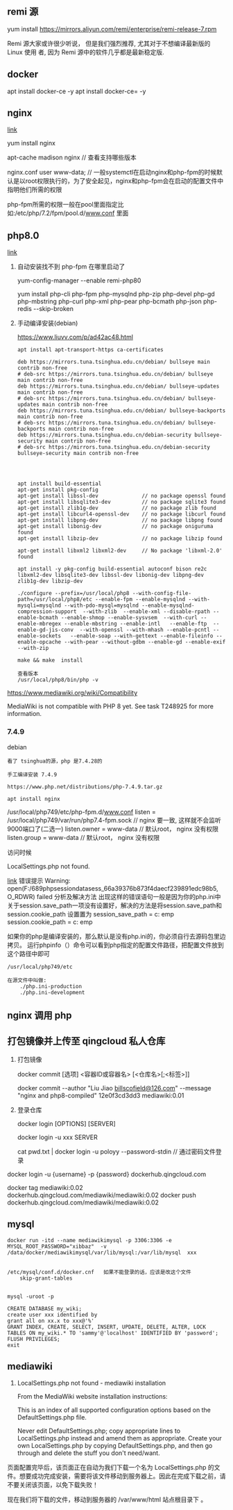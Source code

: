 ## remi 源

yum install https://mirrors.aliyun.com/remi/enterprise/remi-release-7.rpm

Remi 源大家或许很少听说， 但是我们强烈推荐, 尤其对于不想编译最新版的 Linux 使用
者, 因为 Remi 源中的软件几乎都是最新稳定版.


## docker 

apt install docker-ce -y
apt install docker-ce=<ver> -y


## nginx

[link](https://www.liuvv.com/p/ad42ac48.html)

yum install nginx


apt-cache madison nginx     // 查看支持哪些版本

nginx.conf
    user www-data;           // 一般systemctl在启动nginx和php-fpm的时候默认是以root权限执行的，为了安全起见，nginx和php-fpm会在启动的配置文件中指明他们所需的权限

php-fpm所需的权限一般在pool里面指定比如:/etc/php/7.2/fpm/pool.d/www.conf 里面

## php8.0

[link](https://www.liuvv.com/p/ad42ac48.html)

1. 自动安装找不到 php-fpm 在哪里启动了

    yum-config-manager --enable remi-php80

    yum install  php-cli php-fpm php-mysqlnd php-zip php-devel php-gd php-mbstring php-curl php-xml php-pear php-bcmath php-json php-redis  --skip-broken

2. 手动编译安装(debian)

    

    https://www.liuvv.com/p/ad42ac48.html

    ```
    apt install apt-transport-https ca-certificates

    deb https://mirrors.tuna.tsinghua.edu.cn/debian/ bullseye main contrib non-free
    # deb-src https://mirrors.tuna.tsinghua.edu.cn/debian/ bullseye main contrib non-free
    deb https://mirrors.tuna.tsinghua.edu.cn/debian/ bullseye-updates main contrib non-free
    # deb-src https://mirrors.tuna.tsinghua.edu.cn/debian/ bullseye-updates main contrib non-free
    deb https://mirrors.tuna.tsinghua.edu.cn/debian/ bullseye-backports main contrib non-free
    # deb-src https://mirrors.tuna.tsinghua.edu.cn/debian/ bullseye-backports main contrib non-free
    deb https://mirrors.tuna.tsinghua.edu.cn/debian-security bullseye-security main contrib non-free
    # deb-src https://mirrors.tuna.tsinghua.edu.cn/debian-security bullseye-security main contrib non-free




    apt install build-essential
    apt-get install pkg-config
    apt-get install libssl-dev              // no package openssl found
    apt-get install libsqlite3-dev          // no package sqlite3 found
    apt-get install zlib1g-dev              // no package zlib found
    apt-get install libcurl4-openssl-dev    // no package libcurl found
    apt-get install libpng-dev              // no package libpng found
    apt-get install libonig-dev             // no package oniguruma found
    apt-get install libzip-dev              // no package libzip found

    apt-get install libxml2 libxml2-dev     // No package 'libxml-2.0' found

    apt install -y pkg-config build-essential autoconf bison re2c libxml2-dev libsqlite3-dev libssl-dev libonig-dev libpng-dev zlib1g-dev libzip-dev

    ./configure --prefix=/usr/local/php8 --with-config-file-path=/usr/local/php8/etc --enable-fpm --enable-mysqlnd --with-mysqli=mysqlnd --with-pdo-mysql=mysqlnd --enable-mysqlnd-compression-support  --with-zlib  --enable-xml --disable-rpath --enable-bcmath --enable-shmop --enable-sysvsem  --with-curl --enable-mbregex --enable-mbstring --enable-intl   --enable-ftp  --enable-gd-jis-conv  --with-openssl --with-mhash --enable-pcntl --enable-sockets   --enable-soap --with-gettext --enable-fileinfo --enable-opcache --with-pear --without-gdbm --enable-gd --enable-exif --with-zip

    make && make  install

    查看版本
    /usr/local/php8/bin/php -v
    ```

https://www.mediawiki.org/wiki/Compatibility

MediaWiki is not compatible with PHP 8 yet. See task T248925 for more information.

### 7.4.9


debian

    看了 tsinghua的源，php 是7.4.28的

    手工编译安装 7.4.9

    https://www.php.net/distributions/php-7.4.9.tar.gz

    apt install nginx


/usr/local/php749/etc/php-fpm.d/www.conf
    listen = /usr/local/php749/var/run/php7.4-fpm.sock          // nginx 要一致, 这样就不会监听 9000端口了(二选一)
    listen.owner = www-data                                     // 默认root， nginx 没有权限
    listen.group = www-data                                     // 默认root， nginx 没有权限




访问时候

LocalSettings.php not found.


[link](https://www.shuzhiduo.com/A/LPdorybw53/)
错误提示 
Warning:
open(F:/689phpsessiondatasess_66a39376b873f4daecf239891edc98b5,
O_RDWR) failed 
分析及解决方法 
出现这样的错误语句一般是因为你的php.ini中关于session.save_path一项没有设置好，解决的方法是将session.save_path和session.cookie_path
设置置为 
session_save_path = c: emp 
session.cookie_path = c: emp 




如果你的php是编译安装的，那么默认是没有php.ini的，你必须自行去源码包里边拷贝。
运行phpinfo（）命令可以看到php指定的配置文件路径，把配置文件放到这个路径中即可

    /usr/local/php749/etc
    
    在源文件中叫做:
        ./php.ini-production
        ./php.ini-development



    


## nginx 调用 php



## 打包镜像并上传至 qingcloud 私人仓库


1. 打包镜像

    docker commit [选项] <容器ID或容器名>  [<仓库名>[;<标签>]]

    docker commit --author "Liu Jiao <billscofield@126.com>" --message "nginx and php8-compiled" 12e0f3cd3dd3 mediawiki:0.01

2. 登录仓库
    
    docker login [OPTIONS] [SERVER]

    docker login -u xxx SERVER

    cat pwd.txt | docker login -u poloyy --password-stdin               // 通过密码文件登录


docker login -u {username} -p {password} dockerhub.qingcloud.com

docker tag mediawiki:0.02 dockerhub.qingcloud.com/mediawiki/mediawiki:0.02
docker push dockerhub.qingcloud.com/mediawiki/mediawiki:0.02



## mysql

```
docker run -itd --name mediawikimysql -p 3306:3306 -e MYSQL_ROOT_PASSWORD="xibbaz"  -v /data/docker/mediawikimysql/var/lib/mysql:/var/lib/mysql  xxx


/etc/mysql/conf.d/docker.cnf   如果不能登录的话，应该是改这个文件
    skip-grant-tables


mysql -uroot -p

CREATE DATABASE my_wiki;
create user xxx identified by 
grant all on xx.x to xxx@'%'
GRANT INDEX, CREATE, SELECT, INSERT, UPDATE, DELETE, ALTER, LOCK TABLES ON my_wiki.* TO 'sammy'@'localhost' IDENTIFIED BY 'password';
FLUSH PRIVILEGES;
exit

```


## mediawiki

1. LocalSettings.php not found - mediawiki installation

    From the MediaWiki website installation instructions:

    This is an index of all supported configuration options based on the DefaultSettings.php file.

    Never edit DefaultSettings.php; copy appropriate lines to LocalSettings.php instead and amend them as appropriate.
    Create your own LocalSettings.php by copying DefaultSettings.php, and then go through and delete the stuff you don't need/want.



页面配置完毕后，该页面正在自动为我们下载一个名为 LocalSettings.php 的文件。想要成功完成安装，需要将该文件移动到服务器上。因此在完成下载之前，请不要关闭该页面，以免下载失败！

现在我们将下载的文件，移动到服务器的 /var/www/html 站点根目录下 。




